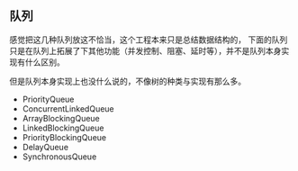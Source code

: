 ## 队列

感觉把这几种队列放这不恰当，这个工程本来只是总结数据结构的，
下面的队列只是在队列上拓展了下其他功能（并发控制、阻塞、延时等），并不是队列本身实现有什么区别。

但是队列本身实现上也没什么说的，不像树的种类与实现有那么多。

+ PriorityQueue
+ ConcurrentLinkedQueue
+ ArrayBlockingQueue 
+ LinkedBlockingQueue 
+ PriorityBlockingQueue 
+ DelayQueue 
+ SynchronousQueue 